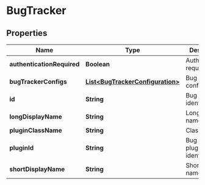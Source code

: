 
# BugTracker

## Properties
Name | Type | Description | Notes
------------ | ------------- | ------------- | -------------
**authenticationRequired** | **Boolean** | Authentication required | 
**bugTrackerConfigs** | [**List&lt;BugTrackerConfiguration&gt;**](BugTrackerConfiguration.md) | Bug tracker configuration |  [optional]
**id** | **String** | Bug tracker identifier |  [optional]
**longDisplayName** | **String** | Long display name |  [optional]
**pluginClassName** | **String** | Class name | 
**pluginId** | **String** | Bug tracker plugin identifier | 
**shortDisplayName** | **String** | Short display name | 



